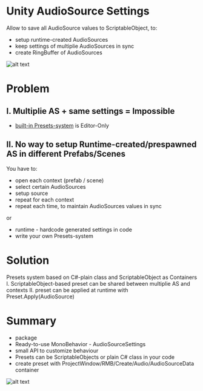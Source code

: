 # Unity AudioSource Settings
Allow to save all AudioSource values to ScriptableObject, to: 
- setup runtime-created AudioSources
- keep settings of multiplie AudioSources in sync
- create RingBuffer of AudioSources

![alt text](https://github.com/mitay-walle/AudioSourceSettings/blob/master/Documentation/inspector_preview.png?raw=true)

# Problem

## I. Multiplie AS + same settings = Impossible
- [built-in Presets-system](https://docs.unity3d.com/Manual/Presets.html) is Editor-Only 

## II. No way to setup Runtime-created/prespawned AS in different Prefabs/Scenes
You have to:
- open each context (prefab / scene)
- select certain AudioSources
- setup source
- repeat for each context
- repeat each time, to maintain AudioSources values in sync

or

- runtime - hardcode generated settings in code
- write your own Presets-system

# Solution
Presets system based on C#-plain class and ScriptableObject as Containers
I. ScriptableObject-based preset can be shared between multiplie AS and contexts
II. preset can be applied at runtime with Preset.Apply(AudioSource)

# Summary
- package
- Ready-to-use MonoBehavior - AudioSourceSettings
- small API to customize behaviour
- Presets can be ScriptableObjects or plain C# class in your code
- create preset with ProjectWindow/RMB/Create/Audio/AudioSourceData container 

![alt text](https://github.com/mitay-walle/AudioSourceSettings/blob/master/Documentation/create_menu.png?raw=true)
